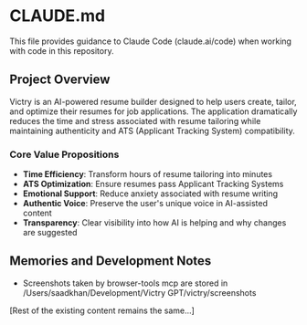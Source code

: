 # CLAUDE.md

This file provides guidance to Claude Code (claude.ai/code) when working with code in this repository.

## Project Overview

Victry is an AI-powered resume builder designed to help users create, tailor, and optimize their resumes for job applications. The application dramatically reduces the time and stress associated with resume tailoring while maintaining authenticity and ATS (Applicant Tracking System) compatibility.

### Core Value Propositions
- **Time Efficiency**: Transform hours of resume tailoring into minutes
- **ATS Optimization**: Ensure resumes pass Applicant Tracking Systems
- **Emotional Support**: Reduce anxiety associated with resume writing
- **Authentic Voice**: Preserve the user's unique voice in AI-assisted content
- **Transparency**: Clear visibility into how AI is helping and why changes are suggested

## Memories and Development Notes

- Screenshots taken by browser-tools mcp are stored in /Users/saadkhan/Development/Victry GPT/victry/screenshots

[Rest of the existing content remains the same...]
